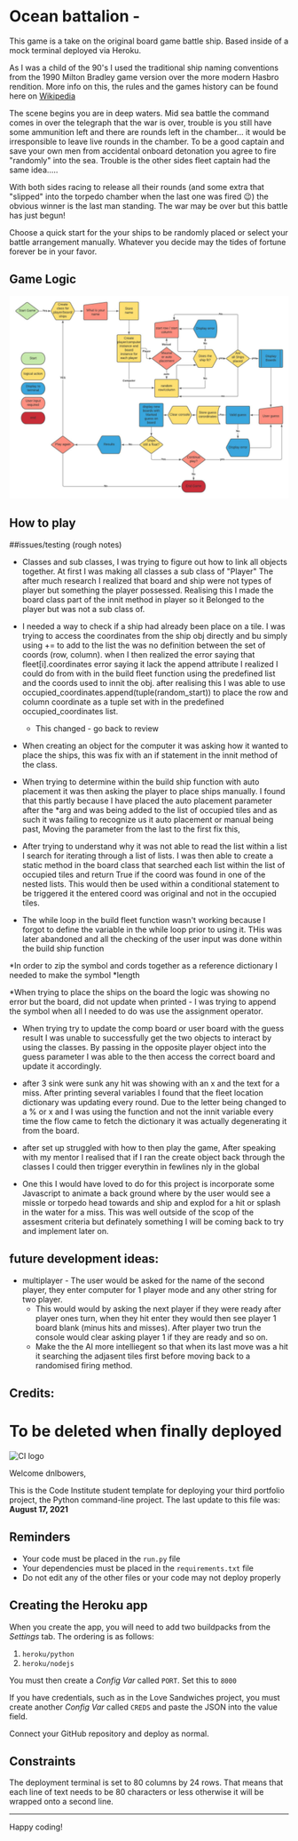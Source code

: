 # Ocean battalion - 
This game is a take on the original board game battle ship. Based inside of a mock terminal deployed via Heroku.

As I was a child of the 90's I used the traditional ship naming conventions from the 1990 Milton Bradley game version over the more modern Hasbro rendition. More info on this, the rules and the games history can be found here on [Wikipedia](https://en.wikipedia.org/wiki/Battleship_(game))

The scene begins you are in deep waters. Mid sea battle the command comes in over the telegraph that the war is over, trouble is you still have some ammunition left and there are rounds left in the chamber... it would be irresponsible to leave live rounds in the chamber. To be a good captain and save your own men from accidental onboard detonation you agree to fire "randomly" into the sea. Trouble is the other sides fleet captain had the same idea.....

With both sides racing to release all their rounds (and some extra that "slipped" into the torpedo chamber when the last one was fired :wink:) the obvious winner is the last man standing. The war may be over but this battle has just begun!

Choose a quick start for the your ships to be randomly placed or select your battle arrangement manually. Whatever you decide may the tides of fortune forever be in your favor.

## Game Logic

![Game Logic Flowchart](docs/flowchart.jpeg)

## How to play


##issues/testing (rough notes)

* Classes and sub classes, I was trying to figure out how to link all objects together. At first I was making all classes a sub class of "Player" The after much research I realized that board and ship were not types of player but something the player possessed. Realising this I made the board class part of the innit method in player so it Belonged to the player but was not a sub class of.

* I needed a way to check if a ship had already been place on a tile. I was trying to access the coordinates from the ship obj directly and bu simply using += to add to the list the was no definition between the set of coords (row, column). when I then realized the error saying that fleet[i].coordinates error saying it lack the append attribute I realized I could do  from with in the build fleet function using the predefined list and the coords used to innit the obj. after realising this I was able to use occupied_coordinates.append(tuple(random_start)) to place the row and column coordinate as a tuple set with in the predefined occupied_coordinates list.
  * This changed - go back to review

* When creating an object for the computer it was asking how it wanted to place the ships, this was fix with an if statement in the innit method of the class.

* When trying to determine within the build ship function with auto placement it was then asking the player to place ships manually. I found that this partly because I have placed the auto placement parameter after the *arg and was being added to the list of occupied tiles and as such it was failing to recognize us it auto placement or manual being past, Moving the parameter from the last to the first fix this,

* After trying to understand why it was not able to read the list within a list I search for iterating through a list of lists. I was then able to create a static method in the board class that searched each list within the list of occupied tiles and return True if the coord was found in one of the nested lists. This would then be used within a conditional statement to be triggered it the entered coord was original and not in the occupied tiles.

* The while loop in the build fleet function wasn't working because I forgot to define the variable in the while loop prior to using it. THis was later abandoned and all the checking of the user input was done within the build ship function

*In order to zip the symbol and cords together as a reference dictionary I needed to make the symbol *length

*When trying to place the ships on the board the logic was showing no error but the board, did not update when printed - I was trying to append the symbol when all I needed to do was use the assignment operator.

* When trying try to update the comp board or user board with the guess result I was unable to successfully get the two objects to interact by using the classes. By passing in the opposite player object into the guess parameter I was able to the then access the correct board and update it accordingly.

* after 3 sink were sunk any hit was showing with an x and the text for a miss. After printing several variables I found that the fleet location dictionary was updating every round. Due to the letter being changed to a % or x and I was using the function and not the innit variable every time the flow came to fetch the dictionary it was actually degenerating it from the board.

* after set up struggled with how to then play the game, After speaking with my mentor I realised that if I ran the create object back through the classes I could then trigger everythin in  fewlines nly in the global

* One this I would have loved to do for this project is incorporate some Javascript to animate a back ground where by the user would see a missle or torpedo head towards and ship and explod for a hit or splash in the water for a miss. This was well outside of the scop of the assesment criteria but definately something I will be coming back to try and implement later on.


## future development ideas:
* multiplayer - The user would be asked for the name of the second player, they enter computer for 1 player mode and any other string for two player.
  * This would would by asking the next player if they were ready after player ones turn, when they hit enter they would then see player 1 board blank (minus hits and misses). After player two trun the console would clear asking player 1 if they are ready and so on.
  * Make the the AI more intelliegent so that when its last move was a hit it searching the adjasent tiles first before moving back to a randomised firing method.

## Credits:



# To be deleted when finally deployed
![CI logo](https://codeinstitute.s3.amazonaws.com/fullstack/ci_logo_small.png)

Welcome dnlbowers,

This is the Code Institute student template for deploying your third portfolio project, the Python command-line project. The last update to this file was: **August 17, 2021**

## Reminders

* Your code must be placed in the `run.py` file
* Your dependencies must be placed in the `requirements.txt` file
* Do not edit any of the other files or your code may not deploy properly

## Creating the Heroku app

When you create the app, you will need to add two buildpacks from the _Settings_ tab. The ordering is as follows:

1. `heroku/python`
2. `heroku/nodejs`

You must then create a _Config Var_ called `PORT`. Set this to `8000`

If you have credentials, such as in the Love Sandwiches project, you must create another _Config Var_ called `CREDS` and paste the JSON into the value field.

Connect your GitHub repository and deploy as normal.

## Constraints

The deployment terminal is set to 80 columns by 24 rows. That means that each line of text needs to be 80 characters or less otherwise it will be wrapped onto a second line.

-----
Happy coding!